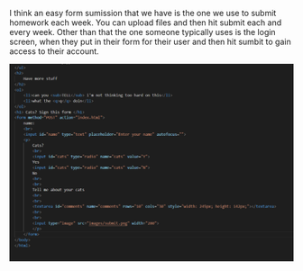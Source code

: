 I think an easy form sumission that we have is the one we use to submit homework each week. You can upload files and then hit submit each and every week. Other than that the one someone typically uses is the login screen, when they put in their form for their user and then hit sumbit to gain access to their account. 

![screenshot](images/coding.png)